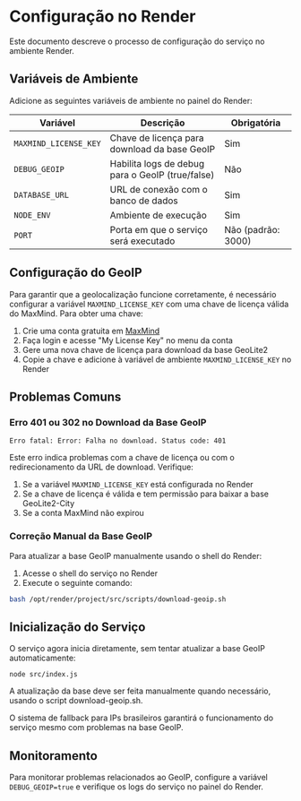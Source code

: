 # Configuração no Render

Este documento descreve o processo de configuração do serviço no ambiente Render.

## Variáveis de Ambiente

Adicione as seguintes variáveis de ambiente no painel do Render:

| Variável | Descrição | Obrigatória |
|----------|-----------|-------------|
| `MAXMIND_LICENSE_KEY` | Chave de licença para download da base GeoIP | Sim |
| `DEBUG_GEOIP` | Habilita logs de debug para o GeoIP (true/false) | Não |
| `DATABASE_URL` | URL de conexão com o banco de dados | Sim |
| `NODE_ENV` | Ambiente de execução | Sim |
| `PORT` | Porta em que o serviço será executado | Não (padrão: 3000) |

## Configuração do GeoIP

Para garantir que a geolocalização funcione corretamente, é necessário configurar a variável `MAXMIND_LICENSE_KEY` com uma chave de licença válida do MaxMind. Para obter uma chave:

1. Crie uma conta gratuita em [MaxMind](https://www.maxmind.com/en/geolite2/signup)
2. Faça login e acesse "My License Key" no menu da conta
3. Gere uma nova chave de licença para download da base GeoLite2
4. Copie a chave e adicione à variável de ambiente `MAXMIND_LICENSE_KEY` no Render

## Problemas Comuns

### Erro 401 ou 302 no Download da Base GeoIP

```
Erro fatal: Error: Falha no download. Status code: 401
```

Este erro indica problemas com a chave de licença ou com o redirecionamento da URL de download. Verifique:

1. Se a variável `MAXMIND_LICENSE_KEY` está configurada no Render
2. Se a chave de licença é válida e tem permissão para baixar a base GeoLite2-City
3. Se a conta MaxMind não expirou

### Correção Manual da Base GeoIP

Para atualizar a base GeoIP manualmente usando o shell do Render:

1. Acesse o shell do serviço no Render
2. Execute o seguinte comando:

```bash
bash /opt/render/project/src/scripts/download-geoip.sh
```

## Inicialização do Serviço

O serviço agora inicia diretamente, sem tentar atualizar a base GeoIP automaticamente:

```
node src/index.js
```

A atualização da base deve ser feita manualmente quando necessário, usando o script download-geoip.sh.

O sistema de fallback para IPs brasileiros garantirá o funcionamento do serviço mesmo com problemas na base GeoIP.

## Monitoramento

Para monitorar problemas relacionados ao GeoIP, configure a variável `DEBUG_GEOIP=true` e verifique os logs do serviço no painel do Render. 